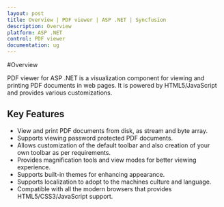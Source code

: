 ```yaml
---
layout: post
title: Overview | PDF viewer | ASP .NET | Syncfusion
description: Overview
platform: ASP .NET
control: PDF viewer
documentation: ug
---
```


#Overview

PDF viewer for ASP .NET is a visualization component for viewing and printing PDF documents in web pages. It is powered by HTML5/JavaScript and provides various customizations.

## Key Features

* View and print PDF documents from disk, as stream and byte array.
* Supports viewing password protected PDF documents.
* Allows customization of the default toolbar and also creation of your own toolbar as per requirements.
* Provides magnification tools and view modes for better viewing experience.
* Supports built-in themes for enhancing appearance.
* Supports localization to adopt to the machines culture and language.
* Compatible with all the modern browsers that provides HTML5/CSS3/JavaScript support.
